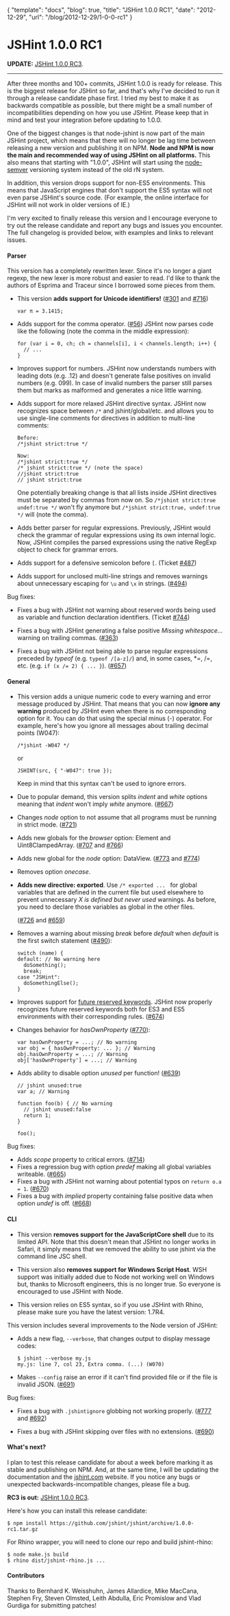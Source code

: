 {
  "template": "docs",
  "blog": true,
  "title": "JSHint 1.0.0 RC1",
  "date": "2012-12-29",
  "url": "/blog/2012-12-29/1-0-0-rc1"
}

# JSHint 1.0.0 RC1

**UPDATE:** [JSHint 1.0.0 RC3](http://jshint.com/blog/2013-01-01/1-0-0-rc3/).

---

After three months and 100+ commits, JSHint 1.0.0 is ready for release.
This is the biggest release for JSHint so far, and that's why I've decided to run it
through a release candidate phase first. I tried my best to make it as
backwards compatible as possible, but there might be a small number of
incompatibilities depending on how you use JSHint. Please keep that in mind
and test your integration before updating to 1.0.0.

One of the biggest changes is that node-jshint is now part of the main JSHint
project, which means that there will no longer be lag time between releasing a
new version and publishing it on NPM. **Node and NPM is now the main and
recommended way of using JSHint on all platforms.** This also means that
starting with "1.0.0", JSHint will start using the
[node-semver](https://github.com/isaacs/node-semver) versioning system instead
of the old rN system.

In addition, this version drops support for non-ES5 environments. This means that
JavaScript engines that don't support the ES5 syntax will not even parse
JSHint's source code. (For example, the online interface for JSHint will not
work in older versions of IE.)

I'm very excited to finally release this version and I encourage everyone to try
out the release candidate and report any bugs and issues you encounter. The full
changelog is provided below, with examples and links to relevant issues.

#### Parser

This version has a completely rewritten lexer. Since it's no longer a giant
regexp, the new lexer is more robust and easier to read. I'd like to thank the
authors of Esprima and Traceur since I borrowed some pieces from them.

* This version **adds support for Unicode identifiers!**
  ([#301](https://github.com/jshint/jshint/issues/301) and
  [#716](https://github.com/jshint/jshint/issues/716/))

      var π = 3.1415;

* Adds support for the comma operator. ([#56](https://github.com/jshint/jshint/issues/56/))
  JSHint now parses code like the following (note the comma in the middle
  expression):

      for (var i = 0, ch; ch = channels[i], i < channels.length; i++) {
        // ...
      }

* Improves support for numbers. JSHint now understands numbers with leading dots
  (e.g. .12) and doesn't generate false positives on invalid numbers (e.g. 099).
  In case of invalid numbers the parser still parses them but marks as
  malformed and generates a nice little warning.

* Adds support for more relaxed JSHint directive syntax. JSHint now recognizes
  space between `/*` and jshint/global/etc. and allows you to use single-line
  comments for directives in addition to multi-line comments:

      Before:
      /*jshint strict:true */

      Now:
      /*jshint strict:true */
      /* jshint strict:true */ (note the space)
      //jshint strict:true
      // jshint strict:true

  One potentially breaking change is that all lists inside JSHint directives
  must be separated by commas from now on. So `/*jshint strict:true undef:true */`
  won't fly anymore but `/*jshint strict:true, undef:true */` will (note the
  comma).

* Adds better parser for regular expressions. Previously, JSHint would check
  the  grammar of regular expressions using its own internal logic. Now, JSHint
  compiles the parsed expressions using the native RegExp object to check
  for grammar errors.

* Adds support for a defensive semicolon before `[`. (Ticket
  [#487](https://github.com/jshint/jshint/issues/487/))

* Adds support for unclosed multi-line strings and removes warnings about
  unnecessary escaping for `\u` and `\x` in strings.
  ([#494](https://github.com/jshint/jshint/issues/494/))

Bug fixes:

* Fixes a bug with JSHint not warning about reserved words being used as
  variable and function declaration identifiers. (Ticket
  [#744](https://github.com/jshint/jshint/issues/744/))

* Fixes a bug with JSHint generating a false positive *Missing whitespace...*
  warning on trailing commas.
  ([#363](https://github.com/jshint/jshint/issues/363/))

* Fixes a bug with JSHint not being able to parse regular expressions preceded
  by *typeof* (e.g. `typeof /[a-z]/`) and, in some cases, \*=, /=, etc.
  (e.g. `if (x /= 2) { ... }`).
  ([#657](https://github.com/jshint/jshint/issues/657/))

#### General

* This version adds a unique numeric code to every warning and error message
  produced by JSHint. That means that you can now **ignore any warning**
  produced by JSHint even when there is no corresponding option for it. You can
  do that using the special minus (-) operator. For example, here's how you
  ignore all messages about trailing decimal points (W047):

      /*jshint -W047 */

  or

      JSHINT(src, { "-W047": true });

  Keep in mind that this syntax can't be used to ignore errors.

* Due to popular demand, this version splits *indent* and *white* options
  meaning that *indent* won't imply *white* anymore.
  ([#667](https://github.com/jshint/jshint/issues/667/))

* Changes *node* option to not assume that all programs must be
  running in strict mode.
  ([#721](https://github.com/jshint/jshint/issues/721/))

* Adds new globals for the *browser* option: Element and Uint8ClampedArray.
  ([#707](https://github.com/jshint/jshint/issues/707/) and
  [#766](https://github.com/jshint/jshint/issues/766/))

* Adds new global for the *node* option: DataView.
  ([#773](https://github.com/jshint/jshint/issues/773/) and
  [#774](https://github.com/jshint/jshint/issues/774/))

* Removes option *onecase*.

* **Adds new directive: exported**. Use `/* exported ... ` for global variables
  that are defined in the current file but used elsewhere to prevent
  unnecessary *X is defined but never used* warnings. As before, you need to declare those
  variables as global in the other files.

  ([#726](https://github.com/jshint/jshint/issues/726/) and
  [#659](https://github.com/jshint/jshint/issues/659/))

* Removes a warning about missing *break* before *default* when *default*
  is the first switch statement ([#490](https://github.com/jshint/jshint/issues/490/)):

      switch (name) {
      default: // No warning here
        doSomething();
        break;
      case "JSHint":
        doSomethingElse();
      }

* Improves support for [future reserved keywords](https://developer.mozilla.org/en-US/docs/JavaScript/Reference/Reserved_Words#Words_reserved_for_possible_future_use).
  JSHint now properly recognizes future reserved keywords both for ES3 and ES5
  environments with their corresponding rules.
  ([#674](https://github.com/jshint/jshint/issues/674/))

* Changes behavior for *hasOwnProperty* ([#770](https://github.com/jshint/jshint/issues/770/)):

      var hasOwnProperty = ...; // No warning
      var obj = { hasOwnProperty: ... }; // Warning
      obj.hasOwnProperty = ...; // Warning
      obj['hasOwnProperty'] = ...; // Warning

* Adds ability to disable option *unused* per function!
  ([#639](https://github.com/jshint/jshint/issues/639/))

      // jshint unused:true
      var a; // Warning

      function foo(b) { // No warning
        // jshint unused:false
        return 1;
      }

      foo();

Bug fixes:

* Adds *scope* property to critical errors. ([#714](https://github.com/jshint/jshint/issues/714/))
* Fixes a regression bug with option *predef* making all global variables
  writeable. ([#665](https://github.com/jshint/jshint/issues/665/))
* Fixes a bug with JSHint not warning about potential typos on `return o.a = 1`.
  ([#670](https://github.com/jshint/jshint/issues/670/))
* Fixes a bug with *implied* property containing false positive data when
  option *undef* is off.
  ([#668](https://github.com/jshint/jshint/issues/668/))


#### CLI

* This version **removes support for the JavaScriptCore shell** due to its
  limited API. Note that this doesn't mean that JSHint no longer works in
  Safari, it simply means that we removed the ability to use jshint via the command
  line JSC shell.

* This version also **removes support for Windows Script Host**. WSH support
  was initially added due to Node not working well on Windows but, thanks to
  Microsoft engineers, this is no longer true. So everyone is encouraged to
  use JSHint with Node.

* This version relies on ES5 syntax, so if you use JSHint with
  Rhino, please make sure you have the latest version: 1.7R4.

This version includes several improvements to the Node version of JSHint:

* Adds a new flag, `--verbose`, that changes output to display message codes:

      $ jshint --verbose my.js
      my.js: line 7, col 23, Extra comma. (...) (W070)

* Makes `--config` raise an error if it can't find provided file or if the
  file is invalid JSON.
  ([#691](https://github.com/jshint/jshint/issues/691/))

Bug fixes:

* Fixes a bug with `.jshintignore` globbing not working properly.
  ([#777](https://github.com/jshint/jshint/issues/777/) and
  [#692](https://github.com/jshint/jshint/issues/692/))

* Fixes a bug with JSHint skipping over files with no extensions.
  ([#690](https://github.com/jshint/jshint/issues/690/))


#### What's next?

I plan to test this release candidate for about a week before marking it
as stable and publishing on NPM. And, at the same time, I will be updating the
documentation and the [jshint.com](http://jshint.com/) website. If you notice any
bugs or unexpected backwards-incompatible changes, please file a bug.

**RC3 is out:** [JSHint 1.0.0 RC3](http://jshint.com/blog/2013-01-01/1-0-0-rc3/).

Here's how you can install this release candidate:

    $ npm install https://github.com/jshint/jshint/archive/1.0.0-rc1.tar.gz

For Rhino wrapper, you will need to clone our repo and build jshint-rhino:

    $ node make.js build
    $ rhino dist/jshint-rhino.js ...

#### Contributors

Thanks to Bernhard K. Weisshuhn, James Allardice, Mike MacCana, Stephen Fry,
Steven Olmsted, Leith Abdulla, Eric Promislow and Vlad Gurdiga for submitting
patches!

